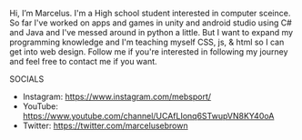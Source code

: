 Hi, I’m Marcelus. I'm a High school student interested in computer sceince. So far I've worked on apps and games in unity and android studio using C# and Java and I've messed around in python a little. But I want to expand my programming knowledge and I'm teaching myself CSS, js, & html so I can get into web design. Follow me if you're interested in following my journey and feel free to contact me if you want.

SOCIALS
 - Instagram: https://www.instagram.com/mebsport/
 - YouTube: https://www.youtube.com/channel/UCAfLIonq6STwupVN8KY40oA
 - Twitter: https://twitter.com/marcelusebrown
<!---
mebsport/mebsport is a ✨ special ✨ repository because its `README.md` (this file) appears on your GitHub profile.
You can click the Preview link to take a look at your changes.
--->
